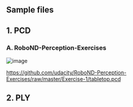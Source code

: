 ## Sample files

## 1. PCD

### A. RoboND-Perception-Exercises

![image](https://user-images.githubusercontent.com/17797922/41080489-9d804f18-69db-11e8-8a8b-9422c2e13132.png)


https://github.com/udacity/RoboND-Perception-Exercises/raw/master/Exercise-1/tabletop.pcd



## 2. PLY

